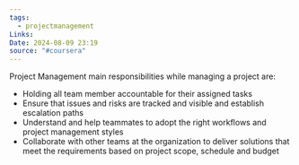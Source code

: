 ```yaml
---
tags:
  - projectmanagement
Links: 
Date: 2024-08-09 23:19
source: "#coursera"
---
```


Project Management main responsibilities while managing a project are:
- Holding all team member accountable for their assigned tasks
- Ensure that issues and risks are tracked and visible and establish escalation paths
- Understand and help teammates to adopt the right workflows and project management styles
- Collaborate with other teams at the organization to deliver solutions that meet the requirements based on project scope, schedule and budget
